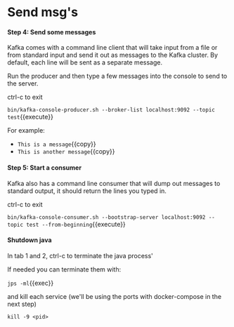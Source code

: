 # Send msg's

#### Step 4: Send some messages

Kafka comes with a command line client that will take input from a file or from standard input and send it out as messages to the Kafka cluster. By default, each line will be sent as a separate message.   

Run the producer and then type a few messages into the console to send to the server.

ctrl-c to exit   

`bin/kafka-console-producer.sh --broker-list localhost:9092 --topic test`{{execute}}   

For example:   
- `This is a message`{{copy}} 
- `This is another message`{{copy}} 


#### Step 5: Start a consumer

Kafka also has a command line consumer that will dump out messages to standard output, it should return the lines you typed in.   

ctrl-c to exit


`bin/kafka-console-consumer.sh --bootstrap-server localhost:9092 --topic test --from-beginning`{{execute}}

#### Shutdown java

In tab 1 and 2, ctrl-c to terminate the java process'

If needed you can terminate them with:

`jps -ml`{{exec}}

and kill each service (we'll be using the ports with docker-compose in the next step)

`kill -9 <pid>`